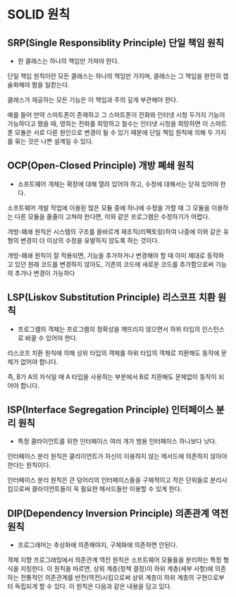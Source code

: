 # SOLID 원칙


## SRP(Single Responsiblity Principle) 단일 책임 원칙
- 한 클래스는 하나의 책임만 가져야 한다.

 

단일 책임 원칙이란 모든 클래스는 하나의 책임만 가지며, 클래스는 그 책임을 완전히 캡슐화해야 함을 일컫는다.

클래스가 제공하는 모든 기능은 이 책임과 주의 깊게 부관해야 한다.

 

예를 들어 만약 스마트폰이 존재하고 그 스마트폰이 전화와 인터넷 시청 두가지 기능이 가능하다고 했을 때, 영희는 전화를 희망하고 철수는 인터넷 시청을 희망하면 이 스마트폰 모듈은 서로 다른 원인으로 변경이 될 수 있기 때문에 단일 책임 원칙에 의해 두 가지를 묶는 것은 나쁜 설계일 수 있다.

 

 

## OCP(Open-Closed Principle) 개방 폐쇄 원칙
- 소프트웨어 개체는 확장에 대해 열려 있어야 하고, 수정에 대해서는 닫혀 있어야 한다.

 

소프트웨어 개발 작업에 이용된 많은 모듈 중에 하나에 수정을 가할 때 그 모듈을 이용하는 다른 모듈을 줄줄이 고쳐야 한다면, 이와 같은 프로그램은 수정하기가 어렵다. 

개방-폐쇄 원칙은 시스템의 구조를 올바르게 재조직(리팩토링)하여 나중에 이와 같은 유형의 변경이 더 이상의 수정을 유발하지 않도록 하는 것이다. 

개방-폐쇄 원칙이 잘 적용되면, 기능을 추가하거나 변경해야 할 때 이미 제대로 동작하고 있던 원래 코드를 변경하지 않아도, 기존의 코드에 새로운 코드를 추가함으로써 기능의 추가나 변경이 가능하다

 

 

## LSP(Liskov Substitution Principle) 리스코프 치환 원칙
- 프로그램의 객체는 프로그램의 정확성을 깨뜨리지 않으면서 하위 타입의 인스턴스로 바꿀 수 있어야 한다.

 

리스코프 치환 원칙에 의해 상위 타입의 객체를 하위 타입의 객체로 치환해도 동작에 문제가 없어야 합니다.

즉, B가 A의 자식일 때 A 타입을 사용하는 부분에서 B로 치환해도 문제없이 동작이 되어야 합니다. 

 

 

## ISP(Interface Segregation Principle) 인터페이스 분리 원칙
- 특정 클라이언트를 위한 인터페이스 여러 개가 범용 인터페이스 하나보다 낫다.

 

인터페이스 분리 원칙은 클라이언트가 자신이 이용하지 않는 메서드에 의존하지 않아야 한다는 원칙이다.

인터페이스 분리 원칙은 큰 덩어리의 인터페이스들을 구체적이고 작은 단위들로 분리시킴으로써 클라이언트들이 꼭 필요한 메서드들만 이용할 수 있게 한다.

 

 

## DIP(Dependency Inversion Principle) 의존관계 역전 원칙
- 프로그래머는 추상화에 의존해야지, 구체화에 의존하면 안된다.

 

 

객체 지향 프로그래밍에서 의존관계 역전 원칙은 소프트웨어 모듈들을 분리하는 특정 형식을 지칭한다. 이 원칙을 따르면, 상위 계층(정책 결정)이 하위 계층(세부 사항)에 의존하는 전통적인 의존관계를 반전(역전)시킴으로써 상위 계층이 하위 계층의 구현으로부터 독립되게 할 수 있다. 이 원칙은 다음과 같은 내용을 담고 있다.
